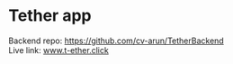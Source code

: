 # Tether app
Backend repo: https://github.com/cv-arun/TetherBackend    
Live link: www.t-ether.click


